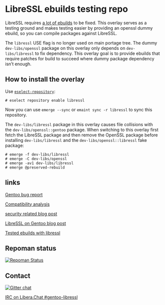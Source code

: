 # LibreSSL ebuilds testing repo

LibreSSL requires [a lot of ebuilds](https://github.com/gentoo/libressl/wiki/Transition-plan#packages-not-converted-yet)
to be fixed. This overlay serves as a testing ground and makes testing easier
by providing an openssl dummy ebuild, so you can compile packages against
LibreSSL.

The `libressl` USE flag is no longer used on main portage tree.
The dummy `dev-libs/openssl` package on this overlay only depends
on `dev-libs/libressl` to fix dependency.
This overlay goal is to provide ebuilds that require patches for build
to succeed where dummy package dependency isn’t enough.

## How to install the overlay

Use [`eselect-repository`](https://wiki.gentoo.org/wiki/Eselect/Repository):
```
# eselect repository enable libressl
```
Now you can use `emerge --sync` or `emaint sync -r libressl` to sync this
repository.

The `dev-libs/libressl` package in this overlay causes file collisions with the
`dev-libs/openssl::gentoo` package. When switching to this overlay first fetch
the LibreSSL package and then remove the OpenSSL package before installing
`dev-libs/libressl` and the `dev-libs/openssl::libressl` fake package:
```
# emerge -f dev-libs/libressl
# emerge -C dev-libs/openssl
# emerge -av1 dev-libs/libressl
# emerge @preserved-rebuild
```

## links

[Gentoo bug report](https://bugs.gentoo.org/show_bug.cgi?id=508750)

[Compatibility analysis](https://devsonacid.wordpress.com/2014/07/12/how-compatible-is-libressl/)

[security related blog post](https://www.agwa.name/blog/post/libressls_prng_is_unsafe_on_linux)

[LibreSSL on Gentoo blog post](https://blog.hboeck.de/archives/851-LibreSSL-on-Gentoo.html)

[Tested ebuilds with libressl](https://github.com/gentoo/libressl/wiki)

## Repoman status
[![Repoman Status](https://travis-ci.org/gentoo/libressl.png)](https://travis-ci.org/gentoo/libressl)

## Contact
[![Gitter chat](https://badges.gitter.im/gentoo/libressl.png)](https://gitter.im/gentoo/libressl)

[IRC on Libera.Chat #gentoo-libressl](irc://irc.libera.chat/gentoo-libressl)
